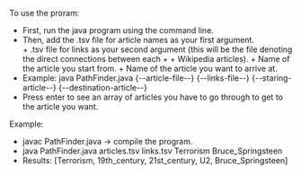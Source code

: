 To use the proram: 
+ First, run the java program using the command line.
+ Then, add the      .tsv file for article names as your first argument.   
                    + .tsv file for links as your second argument (this will be the file denoting the direct connections between each + + Wikipedia articles).
                    + Name of the article you start from.
                    + Name of the article you want to arrive at.
+ Example: java PathFinder.java {--article-file--} {--links-file--} {--staring-article--} {--destination-article--}
+ Press enter to see an array of articles you have to go through to get to the article you want.

Example:
+ javac PathFinder.java -> compile the program.
+ java PathFinder.java articles.tsv links.tsv Terrorism Bruce_Springsteen
+ Results: [Terrorism, 19th_century, 21st_century, U2, Bruce_Springsteen]